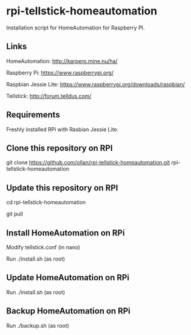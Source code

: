 # rpi-tellstick-homeautomation
Installation script for HomeAutomation for Raspberry PI.

## Links

HomeAutomation: http://karpero.mine.nu/ha/

Raspberry Pi: https://www.raspberrypi.org/

Raspbian Jessie Lite: https://www.raspberrypi.org/downloads/raspbian/

Tellstick: http://forum.telldus.com/

## Requirements

Freshly installed RPi with Rasbian Jessie Lite.

## Clone this repository on RPI

git clone https://github.com/ollan/rpi-tellstick-homeautomation.git rpi-tellstick-homeautomation

## Update this repository on RPI
cd rpi-tellstick-homeautomation

git pull

## Install HomeAutomation on RPi
Modify
tellstick.conf
(in nano)

Run
./install.sh
(as root)

## Update HomeAutomation on RPi
Run
./install.sh
(as root)

## Backup HomeAutomation on RPi
Run
./backup.sh
(as root)
